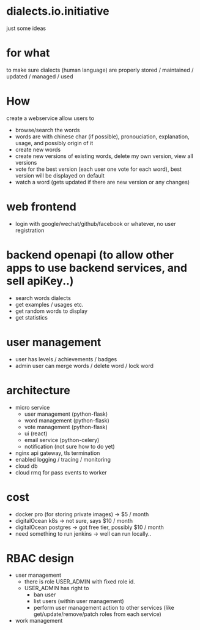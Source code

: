 # dialects.io.initiative
just some ideas

# for what
to make sure dialects (human language) are properly stored / maintained / updated / managed / used

# How
create a webservice allow users to

  * browse/search the words
  * words are with chinese char (if possible), pronouciation, explanation, usage, and possibly origin of it
  * create new words
  * create new versions of existing words, delete my own version, view all versions
  * vote for the best version (each user one vote for each word), best version will be displayed on default
  * watch a word (gets updated if there are new version or any changes)
  
# web frontend
  * login with google/wechat/github/facebook or whatever, no user registration
 
# backend openapi (to allow other apps to use backend services, and sell apiKey..)
  * search words dialects
  * get examples / usages etc.
  * get random words to display
  * get statistics

# user management
  * user has levels / achievements / badges
  * admin user can merge words / delete word / lock word

# architecture
  * micro service
    * user management (python-flask)
    * word management (python-flask)
    * vote management (python-flask)
    * ui (react)
    * email service (python-celery)
    * notification (not sure how to do yet)
  * nginx api gateway, tls termination
  * enabled logging / tracing / monitoring 
  * cloud db
  * cloud rmq for pass events to worker

# cost
  * docker pro (for storing private images) -> $5 / month
  * digitalOcean k8s  -> not sure, says $10 / month
  * digitalOcean postgres  -> got free tier, possibly $10 / month
  * need something to run jenkins -> well can run locally..

# RBAC design
  * user management
    * there is role USER_ADMIN with fixed role id.
    * USER_ADMIN has right to
      * ban user
      * list users (within user management)
      * perform user management action to other services (like get/update/remove/patch roles from each service)
  * work management 
